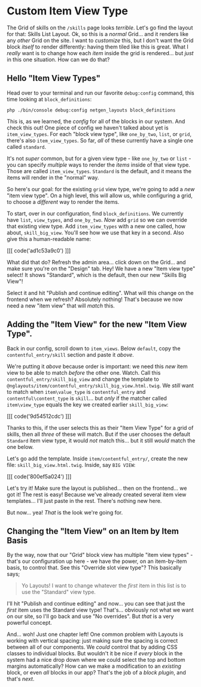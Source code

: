 # Custom Item View Type

The Grid of skills on the `/skills` page looks *terrible*. Let's go find the layout
for that: Skills List Layout. Ok, so this is a *normal* Grid... and it renders
like any *other* Grid on the site. I want to *customize* this, but I don't want
the Grid block *itself* to render differently: having them tiled like this is
great. What I *really* want is to change how each *item* inside the grid is
rendered... but *just* in this one situation. How can we do that?

## Hello "Item View Types"

Head over to your terminal and run our favorite `debug:config` command, this time
looking at `block_definitions`:

```terminal-silent
php ./bin/console debug:config netgen_layouts block_definitions
```

This is, as we learned, the *config* for all of the blocks in our system. And check
this out! One piece of config we haven't talked about yet is `item_view_types`.
For each "block view type", like `one_by_two`, `list`, or `grid`, there's also
`item_view_types`. So far, *all* of these currently have a single one called
`standard`.

It's not *super* common, but for a given view type - like `one_by_two` or `list` -
you can specify *multiple* ways to render the *items* inside of that view
type. Those are called `item_view_types`. `Standard` is the default, and it
means the items will render in the "normal" way.

So here's our goal: for the existing `grid` view type, we're going to add a *new*
"item view type". On a high level, this will allow us, while configuring a grid,
to choose a *different* way to render the items.

To start, over in our configuration, find `block_definitions`. We currently have
`list`, `view_types`, and `one_by_two`. *Now* add `grid` so we can override that
existing view type. Add `item_view_types` with a new one called, how about,
`skill_big_view`. You'll see how we use that key in a second. Also give this a
human-readable name:

[[[ code('ad1c53a9c0') ]]]

What did that do? Refresh the admin area... click down on the Grid... and make
sure you're on the "Design" tab. Hey! We have a new "Item view type" select!
It shows "Standard", which is the default, then our new "Skills Big View"!

Select it and hit "Publish and continue editing". What will this change on the
frontend when we refresh? Absolutely nothing! That's because we now need a new
"item view" that will *match* this.

## Adding the "Item View" for the new "Item View Type".

Back in our config, scroll down to `item_views`. Below `default`, copy the
`contentful_entry/skill` section and paste it *above*.

We're putting it *above* because order is important: we need this *new* item view
to be able to match *before* the other one. Watch. Call this
`contentful_entry/skill_big_view` and change the template to
`@nglayouts/item/contentful_entry/skill_big_view.html.twig`. We *still* want to
match when `item\value_type` is `contentful_entry` and `contentful\content_type`
is `skill`... but *only* if the matcher called `item\view_type` equals the key
we created earlier `skill_big_view`:

[[[ code('9d54512cdc') ]]]

Thanks to this, if the user selects this as their "Item View Type" for a grid
of skills, then all *three* of these will match. But if the user chooses the default
`Standard` item view type, it would *not* match this... but it still *would* match
the one below.

Let's go add the template. Inside `item/contentful_entry/`, create the new file:
`skill_big_view.html.twig`. Inside, say `BIG VIEW`:

[[[ code('800ef5a024') ]]]

Let's try it! Make sure the layout is published... then on the frontend...
we got it! The rest is easy! Because we've already created several item view
templates... I'll just paste in the rest. There's nothing new here.

But now... yea! *That* is the look we're going for.

## Changing the "Item View" on an Item by Item Basis

By the way, now that our "Grid" block view has multiple "item view types" - that's
our configuration up here - we have the power, on an item-by-item basis, to
control that. See this "Override slot view type"? This basically says;

> Yo Layouts! I want to change whatever the *first* item in this list is to use
> the "Standard" view type.

I'll hit "Publish and continue editing" and now... you can see that just the *first*
item uses the Standard view type! That's... obviously not what we want on our site,
so I'll go back and use "No overrides". But *that* is a very powerful concept.

And... woh! Just one chapter left! One common problem with Layouts is working with
vertical spacing: just making sure the spacing is correct between all of our
components. We *could* control that by adding CSS classes to individual blocks. But
wouldn't it be nice if *every* block in the system had a nice drop down where
we could select the top and bottom margins automatically? How can we make a
modification to an *existing* block, or even *all* blocks in our app? That's the
job of a *block plugin*, and that's *next*.
